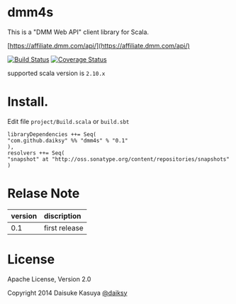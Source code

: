 dmm4s
=============

This is a "DMM Web API" client library for Scala.

[https://affiliate.dmm.com/api/](https://affiliate.dmm.com/api/)

[![Build Status](https://travis-ci.org/daiksy/dmm4s.png?branch=master)](https://travis-ci.org/daiksy/dmm4s)
[![Coverage Status](http://coveralls.io/repos/daiksy/dmm4s/badge.png?branch=master)](http://coveralls.io/r/daiksy/dmm4s?branch=master)

supported scala version is ```2.10.x```

# Install.

Edit file `project/Build.scala` or `build.sbt`

```
libraryDependencies ++= Seq(
"com.github.daiksy" %% "dmm4s" % "0.1"
),
resolvers ++= Seq(
"snapshot" at "http://oss.sonatype.org/content/repositories/snapshots"
)
```

# Relase Note
| version | discription |
|:----------|:----------|
| 0.1 | first release |

# License

Apache License, Version 2.0

Copyright 2014 Daisuke Kasuya [@daiksy](https://twitter.com/daiksy)